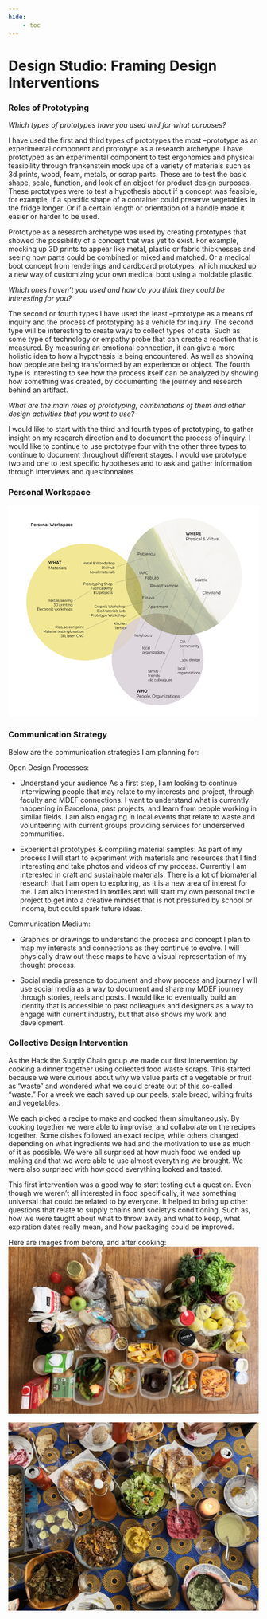 ```yaml
---
hide:
    - toc
---
```


# Design Studio: Framing Design Interventions

### Roles of Prototyping

*Which types of prototypes have you used and for what purposes?*

I have used the first and third types of prototypes the most –prototype as an experimental component and prototype as a research archetype. I have prototyped as an experimental component to test ergonomics and physical feasibility through frankenstein mock ups of a variety of materials such as 3d prints, wood, foam, metals, or scrap parts. These are to test the basic shape, scale, function, and look of an object for product design purposes. These prototypes were to test a hypothesis about if a concept was feasible, for example, if a specific shape of a container could preserve vegetables in the fridge 
longer. Or if a certain length or orientation of a handle made it easier or harder to be used. 

Prototype as a research archetype was used by creating prototypes that showed the possibility of a concept that was yet to exist. For example, mocking up 3D prints to appear like metal, plastic or fabric thicknesses and seeing how parts could be combined or mixed and matched. Or a medical boot 
concept from renderings and cardboard prototypes, which mocked up a new way of customizing your own medical boot using a moldable plastic. 


*Which ones haven’t you used and how do you think they could be interesting for you?*

The second or fourth types I have used the least –prototype as a means of inquiry and the process of prototyping as a vehicle for inquiry. The second type will be interesting to create ways to collect types of data. Such as some type of technology or empathy probe that can create a reaction that is measured. By measuring an emotional connection, it can give a more holistic idea to how a hypothesis is being encountered. As well as showing how people are being transformed by an experience or object. The fourth type is interesting to see how the process itself can be analyzed by showing how something was created, by documenting the journey and research behind an artifact. 


*What are the main roles of prototyping, combinations of them and other design activities that you want to use?*

I would like to start with the third and fourth types of prototyping, to gather insight on my research direction and to document the process of inquiry. I would like to continue to use prototype four with the other three types to continue to document throughout different stages. I would use prototype two and one to test specific hypotheses and to ask and gather information through interviews and 
questionnaires. 


### Personal Workspace
![2_PersonalWorkspace](../images/1Term/2_DesignStudio/2_PersonalWorkspace.png)


### Communication Strategy 

Below are the communication strategies I am planning for:

Open Design Processes:
- Understand your audience 
As a first step, I am looking to continue interviewing people that may relate to my interests and project, through faculty and MDEF connections. I want to understand what is currently happening in Barcelona, past projects, and learn from people working in similar fields. I am also engaging in local events that relate to waste and volunteering with current groups providing services for underserved communities. 

- Experiential prototypes & compiling material samples: 
As part of my process I will start to experiment with materials and resources that I find interesting and take photos and videos of my process. Currently I am interested in craft and sustainable materials. There is a lot of biomaterial research that I am open to exploring, as it is a new area of interest for me. I am also interested in textiles and will start my own personal textile project to get into a creative mindset that is not pressured by school or income, but could spark future ideas.

Communication Medium:
- Graphics or drawings to understand the process and concept
I plan to map my interests and connections as they continue to evolve. I will physically draw out these maps to have a visual representation of my thought process.

- Social media presence to document and show process and journey
I will use social media as a way to document and share my MDEF journey through stories, reels and posts. I would like to eventually build an identity that is accessible to past colleagues and designers as a way to engage with current industry, but that also shows my work and development. 


### Collective Design Intervention

As the Hack the Supply Chain group we made our first intervention by cooking a dinner together using collected food waste scraps. This started because we were curious about why we value parts of a vegetable or fruit as “waste” and wondered what we could create out of this so-called “waste.” For a week we each saved up our peels, stale bread, wilting fruits and vegetables. 

We each picked a recipe to make and cooked them simultaneously. By cooking together we were able to improvise, and collaborate on the recipes together. Some dishes followed an exact recipe, while others changed depending on what ingredients we had and the motivation to use as much of it as possible. We were all surprised at how much food we ended up making and that we were able to use almost everything we brought. We were also surprised with how good everything looked and tasted.

This first intervention was a good way to start testing out a question. Even though we weren’t all interested in food specifically, it was something universal that could be related to by everyone. It helped to bring up other questions that relate to supply chains and society’s conditioning. Such as, how we were taught about what to throw away and what to keep, what expiration dates really mean, and how packaging could be improved.  

Here are images from before, and after cooking:
![IMG_4079](../images/1Term/2_DesignStudio/IMG_4079.jpg)

![IMG_3584](../images/1Term/2_DesignStudio/IMG_3584.jpg)